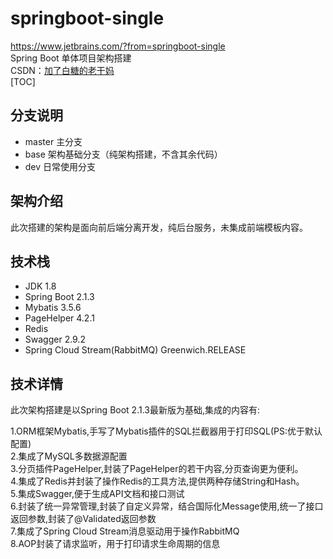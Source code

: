 # springboot-single
https://www.jetbrains.com/?from=springboot-single  
Spring Boot 单体项目架构搭建  
CSDN：[加了白糖的老干妈](https://blog.csdn.net/qq_21358931/article/details/87877984)    
[TOC]

## 分支说明

- master 主分支
- base 架构基础分支（纯架构搭建，不含其余代码）
- dev 日常使用分支

## 架构介绍
此次搭建的架构是面向前后端分离开发，纯后台服务，未集成前端模板内容。
## 技术栈

- JDK 1.8
- Spring Boot 2.1.3
- Mybatis 3.5.6
- PageHelper 4.2.1
- Redis
- Swagger 2.9.2
- Spring Cloud Stream(RabbitMQ) Greenwich.RELEASE

## 技术详情
此次架构搭建是以Spring Boot 2.1.3最新版为基础,集成的内容有:

1.ORM框架Mybatis,手写了Mybatis插件的SQL拦截器用于打印SQL(PS:优于默认配置)  
2.集成了MySQL多数据源配置  
3.分页插件PageHelper,封装了PageHelper的若干内容,分页查询更为便利。  
4.集成了Redis并封装了操作Redis的工具方法,提供两种存储String和Hash。  
5.集成Swagger,便于生成API文档和接口测试  
6.封装了统一异常管理,封装了自定义异常，结合国际化Message使用,统一了接口返回参数,封装了@Validated返回参数  
7.集成了Spring Cloud Stream消息驱动用于操作RabbitMQ    
8.AOP封装了请求监听，用于打印请求生命周期的信息


